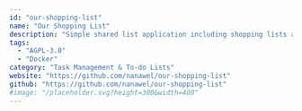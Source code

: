 ```yaml
---
id: "our-shopping-list"
name: "Our Shopping List"
description: "Simple shared list application including shopping lists and any other small todo-list that needs to be used collaboratively."
tags:
  - "AGPL-3.0"
  - "Docker"
category: "Task Management & To-do Lists"
website: "https://github.com/nanawel/our-shopping-list"
github: "https://github.com/nanawel/our-shopping-list"
#image: "/placeholder.svg?height=300&width=400"
---
```


